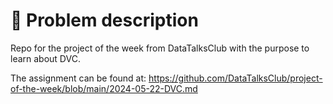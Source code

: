 # 🧐 Problem description <a name = "about"></a>
Repo for the project of the week from DataTalksClub with the purpose to learn about DVC.

The assignment can be found at: https://github.com/DataTalksClub/project-of-the-week/blob/main/2024-05-22-DVC.md
